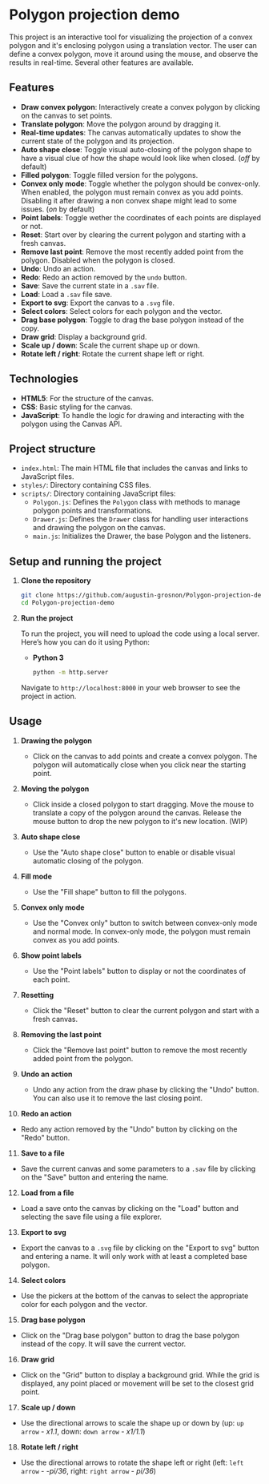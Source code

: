 # Polygon projection demo

This project is an interactive tool for visualizing the projection of a convex polygon and it's enclosing polygon using a translation vector. The user can define a convex polygon, move it around using the mouse, and observe the results in real-time. Several other features are available.

## Features

- **Draw convex polygon**: Interactively create a convex polygon by clicking on the canvas to set points.
- **Translate polygon**: Move the polygon around by dragging it.
- **Real-time updates**: The canvas automatically updates to show the current state of the polygon and its projection.
- **Auto shape close**: Toggle visual auto-closing of the polygon shape to have a visual clue of how the shape would look like when closed. (*off* by default)
- **Filled polygon**: Toggle filled version for the polygons.
- **Convex only mode**: Toggle whether the polygon should be convex-only. When enabled, the polygon must remain convex as you add points. Disabling it after drawing a non convex shape might lead to some issues. (*on* by default)
- **Point labels**: Toggle wether the coordinates of each points are displayed or not.
- **Reset**: Start over by clearing the current polygon and starting with a fresh canvas.
- **Remove last point**: Remove the most recently added point from the polygon. Disabled when the polygon is closed.
- **Undo**: Undo an action.
- **Redo**: Redo an action removed by the `undo` button.
- **Save**: Save the current state in a `.sav` file.
- **Load**: Load a `.sav` file save.
- **Export to svg**: Export the canvas to a `.svg` file.
- **Select colors**: Select colors for each polygon and the vector.
- **Drag base polygon**: Toggle to drag the base polygon instead of the copy.
- **Draw grid**: Display a background grid.
- **Scale up / down**: Scale the current shape up or down.
- **Rotate left / right**: Rotate the current shape left or right.

## Technologies

- **HTML5**: For the structure of the canvas.
- **CSS**: Basic styling for the canvas.
- **JavaScript**: To handle the logic for drawing and interacting with the polygon using the Canvas API.

## Project structure

- `index.html`: The main HTML file that includes the canvas and links to JavaScript files.
- `styles/`: Directory containing CSS files.
- `scripts/`: Directory containing JavaScript files:
  - `Polygon.js`: Defines the `Polygon` class with methods to manage polygon points and transformations.
  - `Drawer.js`: Defines the `Drawer` class for handling user interactions and drawing the polygon on the canvas.
  - `main.js`: Initializes the Drawer, the base Polygon and the listeners.

## Setup and running the project

1. **Clone the repository**

   ```bash
   git clone https://github.com/augustin-grosnon/Polygon-projection-demo.git
   cd Polygon-projection-demo
   ```

2. **Run the project**

   To run the project, you will need to upload the code using a local server. Here’s how you can do it using Python:

   - **Python 3**

     ```bash
     python -m http.server
     ```

   Navigate to `http://localhost:8000` in your web browser to see the project in action.

## Usage

1. **Drawing the polygon**
   - Click on the canvas to add points and create a convex polygon. The polygon will automatically close when you click near the starting point.

2. **Moving the polygon**
   - Click inside a closed polygon to start dragging. Move the mouse to translate a copy of the polygon around the canvas. Release the mouse button to drop the new polygon to it's new location. (WIP)

3. **Auto shape close**
   - Use the "Auto shape close" button to enable or disable visual automatic closing of the polygon.

4. **Fill mode**
   - Use the "Fill shape" button to fill the polygons.

5. **Convex only mode**
   - Use the "Convex only" button to switch between convex-only mode and normal mode. In convex-only mode, the polygon must remain convex as you add points.

6. **Show point labels**
   - Use the "Point labels" button to display or not the coordinates of each point.

7. **Resetting**
   - Click the "Reset" button to clear the current polygon and start with a fresh canvas.

8. **Removing the last point**
   - Click the "Remove last point" button to remove the most recently added point from the polygon.

9. **Undo an action**
   - Undo any action from the draw phase by clicking the "Undo" button. You can also use it to remove the last closing point.

10. **Redo an action**
   - Redo any action removed by the "Undo" button by clicking on the "Redo" button.

11. **Save to a file**
   - Save the current canvas and some parameters to a `.sav` file by clicking on the "Save" button and entering the name.

12. **Load from a file**
   - Load a save onto the canvas by clicking on the "Load" button and selecting the save file using a file explorer.

13. **Export to svg**
   - Export the canvas to a `.svg` file by clicking on the "Export to svg" button and entering a name. It will only work with at least a completed base polygon.

14. **Select colors**
   - Use the pickers at the bottom of the canvas to select the appropriate color for each polygon and the vector.

15. **Drag base polygon**
   - Click on the "Drag base polygon" button to drag the base polygon instead of the copy. It will save the current vector.

16. **Draw grid**
   - Click on the "Grid" button to display a background grid. While the grid is displayed, any point placed or movement will be set to the closest grid point.

17. **Scale up / down**
   - Use the directional arrows to scale the shape up or down by (up: `up arrow` - *x1.1*, down: `down arrow` - *x1/1.1*)

18. **Rotate left / right**
   - Use the directional arrows to rotate the shape left or right (left: `left arrow` - *-pi/36*, right: `right arrow` - *pi/36*)
